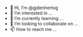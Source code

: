 - 👋 Hi, I’m @gjdenhertog
- 👀 I’m interested in ...
- 🌱 I’m currently learning ...
- 💞️ I’m looking to collaborate on ...
- 📫 How to reach me ...

<!---
gjdenhertog/gjdenhertog is a ✨ special ✨ repository because its `README.md` (this file) appears on your GitHub profile.
You can click the Preview link to take a look at your changes.
--->
